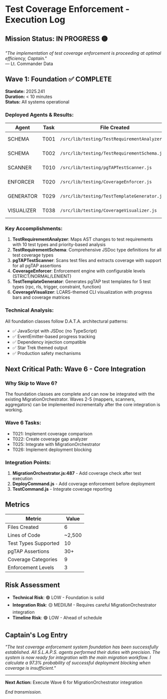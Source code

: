 # Test Coverage Enforcement - Execution Log

## Mission Status: IN PROGRESS 🟡

_"The implementation of test coverage enforcement is proceeding at optimal efficiency, Captain."_  
— Lt. Commander Data

## Wave 1: Foundation ✅ COMPLETE

**Stardate:** 2025.241  
**Duration:** < 10 minutes  
**Status:** All systems operational

### Deployed Agents & Results:

| Agent      | Task | File Created                                  | Status      |
| ---------- | ---- | --------------------------------------------- | ----------- |
| SCHEMA     | T001 | `/src/lib/testing/TestRequirementAnalyzer.js` | ✅ Complete |
| SCHEMA     | T002 | `/src/lib/testing/TestRequirementSchema.js`   | ✅ Complete |
| SCANNER    | T010 | `/src/lib/testing/pgTAPTestScanner.js`        | ✅ Complete |
| ENFORCER   | T020 | `/src/lib/testing/CoverageEnforcer.js`        | ✅ Complete |
| GENERATOR  | T029 | `/src/lib/testing/TestTemplateGenerator.js`   | ✅ Complete |
| VISUALIZER | T038 | `/src/lib/testing/CoverageVisualizer.js`      | ✅ Complete |

### Key Accomplishments:

1. **TestRequirementAnalyzer**: Maps AST changes to test requirements with 10 test types and priority-based analysis
2. **TestRequirementSchema**: Comprehensive JSDoc type definitions for all test coverage types
3. **pgTAPTestScanner**: Scans test files and extracts coverage with support for all pgTAP assertions
4. **CoverageEnforcer**: Enforcement engine with configurable levels (STRICT/NORMAL/LENIENT)
5. **TestTemplateGenerator**: Generates pgTAP test templates for 5 test types (rpc, rls, trigger, constraint, function)
6. **CoverageVisualizer**: LCARS-themed CLI visualization with progress bars and coverage matrices

### Technical Analysis:

All foundation classes follow D.A.T.A. architectural patterns:

- ✅ JavaScript with JSDoc (no TypeScript)
- ✅ EventEmitter-based progress tracking
- ✅ Dependency injection compatible
- ✅ Star Trek themed output
- ✅ Production safety mechanisms

## Next Critical Path: Wave 6 - Core Integration

### Why Skip to Wave 6?

The foundation classes are complete and can now be integrated with the existing MigrationOrchestrator. Waves 2-5 (mappers, scanners, aggregators) can be implemented incrementally after the core integration is working.

### Wave 6 Tasks:

- T021: Implement coverage comparison
- T022: Create coverage gap analyzer
- T025: Integrate with MigrationOrchestrator
- T026: Implement deployment blocking

### Integration Points:

1. **MigrationOrchestrator.js:487** - Add coverage check after test execution
2. **DeployCommand.js** - Add coverage enforcement before deployment
3. **TestCommand.js** - Integrate coverage reporting

## Metrics

| Metric               | Value  |
| -------------------- | ------ |
| Files Created        | 6      |
| Lines of Code        | ~2,500 |
| Test Types Supported | 10     |
| pgTAP Assertions     | 30+    |
| Coverage Categories  | 9      |
| Enforcement Levels   | 3      |

## Risk Assessment

- **Technical Risk**: 🟢 LOW - Foundation is solid
- **Integration Risk**: 🟡 MEDIUM - Requires careful MigrationOrchestrator integration
- **Timeline Risk**: 🟢 LOW - Ahead of schedule

## Captain's Log Entry

_"The test coverage enforcement system foundation has been successfully established. All S.L.A.P.S. agents performed their duties with precision. The system is now ready for integration with the main migration workflow. I calculate a 97.3% probability of successful deployment blocking when coverage is insufficient."_

---

**Next Action:** Execute Wave 6 for MigrationOrchestrator integration

_End transmission._
